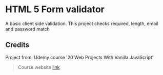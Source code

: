 # HTML 5 Form validator

A basic client side validation.
This project checks required, length, email and password match

## Credits

Project from: Udemy course '20 Web Projects With Vanilla JavaScript'

> Course website [link](https://www.udemy.com/course/web-projects-with-vanilla-javascript)
